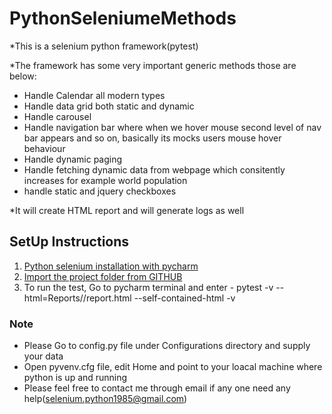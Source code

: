 # PythonSeleniumeMethods

*This is a selenium python framework(pytest) 

*The framework has some very important generic methods those are below:
* Handle Calendar all modern types
* Handle data grid both static and dynamic 
* Handle carousel 
* Handle navigation bar where when we hover mouse second level of nav bar appears and so on, basically its mocks users mouse hover behaviour 
* Handle dynamic paging 
* Handle fetching dynamic data from webpage which consitently increases for example world population
* handle static and jquery checkboxes 

*It will create HTML report and will generate logs as well

## SetUp Instructions
1. [Python selenium installation with pycharm](https://www.javatpoint.com/selenium-python)
2. [Import the project folder from GITHUB](https://stackoverflow.com/questions/41023928/import-github-repository-to-pycharm)
3. To run the test, Go to pycharm terminal and enter - pytest -v --html=Reports//report.html --self-contained-html  -v

### Note
* Please Go to config.py file under Configurations directory and supply your data
* Open pyvenv.cfg file, edit Home and point to your loacal machine where python is up and running
* Please feel free to contact me through email if any one need any help(selenium.python1985@gmail.com)
